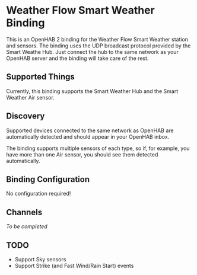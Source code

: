 # Weather Flow Smart Weather Binding

This is an OpenHAB 2 binding for the Weather Flow Smart Weather station and sensors. The binding uses the UDP broadcast protocol provided by the Smart Weathe Hub. Just connect the hub to the same network as your OpenHAB server and the binding will take care of the rest.

## Supported Things

Currently, this binding supports the Smart Weather Hub and the Smart Weather Air sensor. 

## Discovery

Supported devices connected to the same network as OpenHAB are automatically detected and should appear in your OpenHAB inbox. 

The binding supports multiple sensors of each type, so if, for example, you have more than one Air sensor, you should see them detected automatically.

## Binding Configuration

No configuration required!

## Channels

_To be completed_

## TODO

- Support Sky sensors
- Support Strike (and Fast Wind/Rain Start) events
